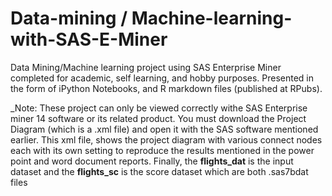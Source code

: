 # Data-mining / Machine-learning-with-SAS-E-Miner
Data Mining/Machine learning project using SAS Enterprise Miner completed for academic, self learning, and hobby purposes. Presented in the form of iPython Notebooks, and R markdown files (published at RPubs).

_Note: These project can only be viewed correctly withe SAS Enterprise miner 14 software or its related product. You must download the Project Diagram (which is a .xml file) and open it with the SAS software mentioned earlier. This xml file, shows the project diagram with various connect nodes each with its own setting to reproduce the results mentioned in the power point and word document reports. Finally, the **flights_dat** is the input dataset and the **flights_sc** is the score dataset which are both .sas7bdat files
